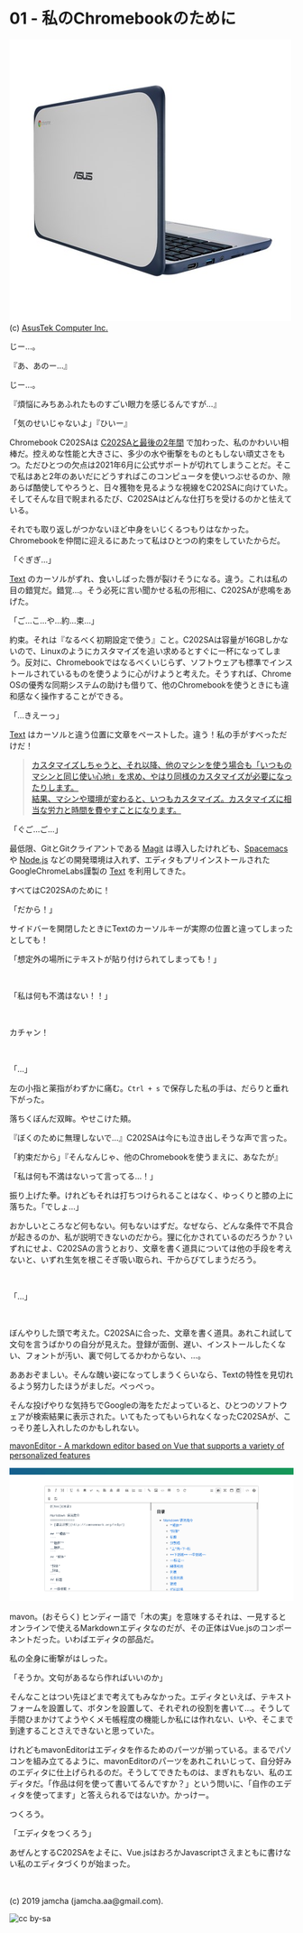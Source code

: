 

# 01 - 私のChromebookのために

![c202sa](./img/OqUhizXft42xh5eu_setting_fff_1_90_end_500.png)  
(c) [AsusTek Computer Inc.](https://www.asus.com/us/Commercial-Laptops/ASUS-Chromebook-C202SA/)

じー…。

『あ、あのー…』

じー…。

『煩悩にみちあふれたものすごい眼力を感じるんですが…』

「気のせいじゃないよ」『ひいー』

Chromebook C202SAは [C202SAと最後の2年間](https://jamcha-aa.github.io/c202sa) で加わった、私のかわいい相棒だ。控えめな性能と大きさに、多少の水や衝撃をものともしない頑丈さをもつ。ただひとつの欠点は2021年6月に公式サポートが切れてしまうことだ。そこで私はあと2年のあいだにどうすればこのコンピュータを使いつぶせるのか、隙あらば酷使してやろうと、日々獲物を見るような視線をC202SAに向けていた。そしてそんな目で睨まれるたび、C202SAはどんな仕打ちを受けるのかと怯えている。

それでも取り返しがつかないほど中身をいじくるつもりはなかった。Chromebookを仲間に迎えるにあたって私はひとつの約束をしていたからだ。

「ぐぎぎ…」

[Text](https://chrome.google.com/webstore/detail/text/mmfbcljfglbokpmkimbfghdkjmjhdgbg) のカーソルがずれ、食いしばった唇が裂けそうになる。違う。これは私の目の錯覚だ。錯覚…。そう必死に言い聞かせる私の形相に、C202SAが悲鳴をあげた。

「ご…こ…や…約…束…」

約束。それは『なるべく初期設定で使う』こと。C202SAは容量が16GBしかないので、Linuxのようにカスタマイズを追い求めるとすぐに一杯になってしまう。反対に、Chromebookではなるべくいじらず、ソフトウェアも標準でインストールされているものを使うように心がけようと考えた。そうすれば、Chrome OSの優秀な同期システムの助けも借りて、他のChromebookを使うときにも違和感なく操作することができる。

「…きえーっ」

[Text](https://chrome.google.com/webstore/detail/text/mmfbcljfglbokpmkimbfghdkjmjhdgbg) はカーソルと違う位置に文章をペーストした。違う！私の手がすべっただけだ！

>[カスタマイズしちゃうと、それ以降、他のマシンを使う場合も「いつものマシンと同じ使い心地」を求め、やはり同様のカスタマイズが必要になったりします。  
結果、マシンや環境が変わると、いつもカスタマイズ。カスタマイズに相当な労力と時間を費やすことになります。](https://k-tai.watch.impress.co.jp/docs/column/stapa/730357.html)

「ぐご…ご…」

最低限、GitとGitクライアントである [Magit](https://magit.vc) は導入したけれども、[Spacemacs](http://spacemacs.org) や [Node.js](https://nodejs.org/) などの開発環境は入れず、エディタもプリインストールされたGoogleChromeLabs謹製の [Text](https://chrome.google.com/webstore/detail/text/mmfbcljfglbokpmkimbfghdkjmjhdgbg) を利用してきた。

すべてはC202SAのために！

「だから！」

サイドバーを開閉したときにTextのカーソルキーが実際の位置と違ってしまったとしても！

「想定外の場所にテキストが貼り付けられてしまっても！」

<br>

「私は何も不満はない！！」

<br>

カチャン！

<br>

「…」

左の小指と薬指がわずかに痛む。`Ctrl + s` で保存した私の手は、だらりと垂れ下がった。

落ちくぼんだ双眸。やせこけた頬。

『ぼくのために無理しないで…』C202SAは今にも泣き出しそうな声で言った。

「約束だから」『そんなんじゃ、他のChromebookを使うまえに、あなたが』

「私は何も不満はないって言ってる…！」

振り上げた拳。けれどもそれは打ちつけられることはなく、ゆっくりと膝の上に落ちた。「でしょ…」

おかしいところなど何もない。何もないはずだ。なぜなら、どんな条件で不具合が起きるのか、私が説明できないのだから。狸に化かされているのだろうか？いずれにせよ、C202SAの言うとおり、文章を書く道具については他の手段を考えないと、いずれ生気を根こそぎ吸い取られ、干からびてしまうだろう。

<br>

「…」

<br>

ぼんやりした頭で考えた。C202SAに合った、文章を書く道具。あれこれ試して文句を言うばかりの自分が見えた。登録が面倒、遅い、インストールしたくない、フォントが汚い、裏で何してるかわからない、…。

ああおぞましい。そんな醜い姿になってしまうくらいなら、Textの特性を見切れるよう努力したほうがましだ。ぺっぺっ。

そんな投げやりな気持ちでGoogleの海をただよっていると、ひとつのソフトウェアが検索結果に表示された。いてもたってもいられなくなったC202SAが、こっそり差し入れしたのかもしれない。

[mavonEditor - A markdown editor based on Vue that supports a variety of personalized features](https://www.zhystar.com/)

![mavonEditor](./img/mavon.png)

mavon。(おそらく) ヒンディー語で「木の実」を意味するそれは、一見するとオンラインで使えるMarkdownエディタなのだが、その正体はVue.jsのコンポーネントだった。いわばエディタの部品だ。

私の全身に衝撃がはしった。

「そうか。文句があるなら作ればいいのか」

そんなことはつい先ほどまで考えてもみなかった。エディタといえば、テキストフォームを設置して、ボタンを設置して、それぞれの役割を書いて…。そうして手間ひまかけてようやくメモ帳程度の機能しか私には作れない、いや、そこまで到達することさえできないと思っていた。

けれどもmavonEditorはエディタを作るためのパーツが揃っている。まるでパソコンを組み立てるように、mavonEditorのパーツをあれこれいじって、自分好みのエディタに仕上げられるのだ。そうしてできたものは、まぎれもない、私のエディタだ。「作品は何を使って書いてるんですか？」という問いに、「自作のエディタを使ってます」と答えられるではないか。かっけー。

つくろう。

「エディタをつくろう」

あぜんとするC202SAをよそに、Vue.jsはおろかJavascriptさえまともに書けない私のエディタづくりが始まった。

<br>
<br>
(c) 2019 jamcha (jamcha.aa@gmail.com).

![cc by-sa](https://i.creativecommons.org/l/by-sa/4.0/88x31.png)

